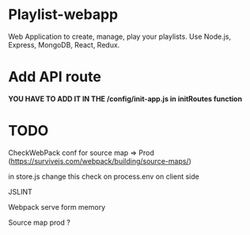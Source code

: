 # Playlist-webapp
Web Application to create, manage, play your playlists.
Use Node.js, Express, MongoDB, React, Redux. 



# Add API route

**YOU HAVE TO ADD IT IN THE /config/init-app.js in initRoutes function**


# TODO

CheckWebPack conf for source map => Prod (https://survivejs.com/webpack/building/source-maps/)

in store.js change this check on process.env on client side


JSLINT

Webpack serve form memory

Source map prod ?